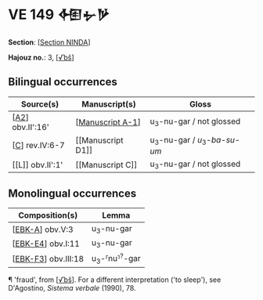 # VE 149 𒅇𒉡𒃻

**Section**: [[Section NINDA]]

**Hajouz no.**: 3, [[√ʾbš]]

## Bilingual occurrences

| Source(s)          | Manuscript(s)      | Gloss                                             |
| ------------------ | ------------------ | ------------------------------------------------- |
| [[A2]] obv.II':16' | [[Manuscript A-1]] | u<sub>3</sub>-nu-gar / not glossed                |
| [[C]] rev.IV:6-7   | [[Manuscript D1]]  | u<sub>3</sub>-nu-gar / *u*<sub>3</sub>-*ba-su-um* |
| [[L]] obv.II':1'   | [[Manuscript C]]   | u<sub>3</sub>-nu-gar / not glossed                |

## Monolingual occurrences

| Composition(s)        | Lemma                                |
| --------------------- | ------------------------------------ |
| [[EBK-A]] obv.V:3     | u<sub>3</sub>-nu-gar                 |
| [[EBK-E4]] obv.I:11   | u<sub>3</sub>-nu-gar                 |
| [[EBK-F3]] obv.III:18 | u<sub>3</sub>-⸢nu⸣<sup>?</sup>-gar    |

¶ 'fraud', from [[√ʾbš]]. For a different interpretation ('to sleep'), see D'Agostino, *Sistema verbale* (1990), 78.

[//begin]: # "Autogenerated link references for markdown compatibility"
[Section NINDA]: <Section NINDA> "NINDA"
[√ʾbš]: %E2%88%9A%CA%BEb%C5%A1 "√ʾbš, 'to commit a crime'"
[A2]: A2 "MEE 4, 2 = TM.75.G.4526"
[Manuscript A-1]: <Manuscript A-1> "Manuscript A-1"
[C]: C "MEE 4, 12 = TM.75.G.2284"
[EBK-A]: EBK-A "MEE 4, 115 +"
[EBK-E4]: EBK-E4 "MEE 15 35 = TM.75.G.5326"
[EBK-F3]: EBK-F3 "MEE 15 41 = TM.75.G.3440"
[//end]: # "Autogenerated link references"